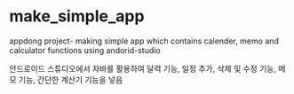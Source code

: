 # make_simple_app
appdong project- making simple app which contains calender, memo and calculator functions
using andorid-studio

안드로이드 스튜디오에서 자바를 활용하여 달력 기능, 일정 추가, 삭제 및 수정 기능, 메모 기능, 간단한 계산기 기능을 넣음
